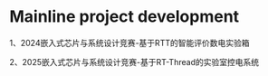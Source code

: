 # Mainline project development
1、2024嵌入式芯片与系统设计竞赛-基于RTT的智能评价数电实验箱

2、2025嵌入式芯片与系统设计竞赛-基于RT-Thread的实验室控电系统
